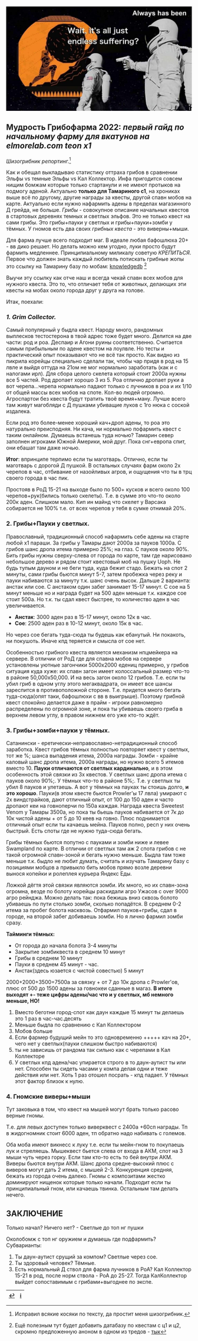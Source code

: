 ![](pics/justsuffering.jpeg)

## Мудрость Грибофарма 2022: *первый гайд по начальному фарму для вкатунов на elmorelab.com teon x1*

*Шизогрибник репортинг.*[^1]

Как и обещал выкладываю статистику оттраха грибов в сравнении Эльфы vs темные Эльфы vs Кал Коллектор.
Инфа пригодится совсем нищим бомжам которые только стартанули и не имеют протыков на подмогу аденой. Актуально **только для Тамариного с1**, на хрониках выше всё по другому, другие награды за квесты, другой спавн мобов на карте. Актуально если нужно нафармить адены в пределах магазинного Д грейда, не больше.
*Грибы* - совокупное описание начальных квестов в стартовых деревнях темных и светлых эльфов. Это не только квест на сами грибы. Это грибы+пауки у светлых и грибы+пауки+зомби у тёмных. У гномов есть два своих *грибных квеста* - это виверны+мыши.

Для фарма лучше всего подходит маг. В идеале любая бафошлюха 20+ - вв дико решает. Но делать можно кем угодно, луки просто будут фармить медленнее. Принципиальному миликалу советую *КРЕПИТЬСЯ*.
Первое что должен знать каждый любитель потискать грибные жопы это ссылку на Тамарину базу по мобам: [knowledgedb](https://knowledgedb.elmorelab.com/#/npc) [^2]

Выучи эту ссылку как отче наш и всегда чекай спавн всех мобов для нужного квеста. Это то, что отличает тебя от животных, делающих эти квесты на мобах около города друг у друга на голове.

Итак, поехали:

### *1. Grim Collector.*

Самый популярный у быдла квест. Народу много, рандомных выплесков тестостерона в твой адрес тоже будет много. Делится на две части: род и роа. Деспаир и Агони руины соответственно. Считается самым прибыльным по адене квестом на лоулвле. Но тесты и практический опыт показывают что не всё так просто. Как видно из пикрила корейцы специально сделали так, чтобы чар придя в род на 15 лвле и выйдя оттуда на 21ом не мог нормально заработать (как и с налогами ирл). Для сбора целого скелета который стоит 2000а нужны все 5 частей. Род дропает хорошо 3 из 5. Роа отлично дропает руки а вот черепа...черепа нормально падают только с лучников в роа и их 1/10 от общей массы всех мобов на споте. Кол-во людей огромно. Агроспартои без квеста будут тратить твоё время+ману. Лучше всего там живут магобляди с Д пушками убиващие луков с 1го нюка с соской издалека.

Если род это более-менее хороший кач+дроп адены, то роа это натурально преисподняя. Ни кача, ни нормально пофармить квест с таким онлайном. Думаешь встанешь туда ночью? Тамарин север заполнен игроками Южной Америки, мой друг. Пока снг+европа спит, они ебашат там даже ночью.

**Итог**: впринципе терпимо если ты маготварь. Отлично, если ты маготварь с дорогой Д пушкой. В остальных случаях фарм около 2х черепов в час, отбивание от назойливых агров, и ощущения что ты в трц своего города в час пик.

Простояв в РоД 15-21 на выходе было по 500+ кусков и всего около 100 черепов+рук(бились только скелеты). Т.е. в сумме это что-то около 200к аден. Слишком мало. Кип ин майнд что скелет у Варсака собирается не 100% т.е. от всех черепов у тебя в сумке отнимай 20%.

### **2. Грибы+Пауки у светлых.**

Православный, традиционный способ нафармить себе адены на старте любой х1 параши. За грибы у Тамары дают 2000а за пауков 1000а. С грибов шанс дропа итема примерно 25%; на глаз. С пауков около 90%. Бить грибы нужны сверху-слева от города по карте, там где нарисовано небольшое дерево и рядом стоит квестовый моб на пушку Uoph. Не будь тупым дауном и не беги туда, куда бежит стадо. Бежать на спот 2 минуты, сами грибы бьются минут 5-7, затем пробежка через реку и пауки набиваются за минуту т.к. шанс очень высок. Дальше 2 варианта: анстак или сое. С анстаком один забег занимает 15-17 минут. С сое на 5 минут меньше но и награда будет на 500 аден меньше т.к. каждое сое стоит 500а. Но т.к. ты сдал квест быстрее, то количество аден в час увеличивается.

- **Анстак**: 3000 аден раз в 15-17 минут, около 12к в час.
- **Сое**: 2500 аден раз в 10-12 минут, около 15к в час.

Но через сое бегать туда-сюда ты будешь как ебанутый. Ни покакоть, ни покушоть. Иначе кпд теряется и смысла от сое нет.

Особенностью грибного квеста является механизм нпцмейкера на сервере. В отличии от РоД где для спавна мобов на сервере установлены уютные загончики 5000x2000 едениц примерно, у грибов ситуация куда хуже: их спавн загон имеет колоссальный размер что-то в районе 50,000x50,000. И на весь загон около 12 грибов. Т.е. если ты убил гриб в одном углу этого мегаквадрата, он имеет все шансы зареспится в противоположной стороне. Т.е. придется много бегать туда-сюда(опят таки, бафошлюхи с вв в выигрыше). Поэтому грибной квест спокойно делается даже в прайм - игроки равномерно распределены по огромной зоне, и пока ты убиваешь своего гриба в верхнем левом углу, в правом нижнем его уже кто-то ждёт.

### **3. Грибы+зомби+пауки у тёмных.**

Сатанински - еретически-неправославно-нетрадиционный способ заработка. Квест грибов тёмных полностью повторяет квест у светлых, тот же %; шанса выпадения итема, 2000а награды. Зомби - крайне каловый шанс дропа итема, 2000а награды, но нужно всего 5 итемов вместо 10. **Пауки отличаются от светлых кардинально**, и в этом особенность этой связки из 3х квестов.
У светлых шанс дропа итема с пауков около 90%;. У тёмных что-то в районе 5%;. Т.е. у светлых ты убил 8 пауков и улетаешь. А вот у тёмных на пауках ты стоишь долго, **и это хорошо**. Пауки(в этом квесте бьются Prowler'ы 17 лвла) умирают с 2х виндстрайков, дают отличный опыт, от 100 до 150 аден и часто дропают кеи на говноперчи по 150а каждая. Награда квеста Sweetest Venom у Тамары 3500а, но пока ты бьешь пауков набивается от 7к до 10к чистой адены + от 5 до 10 кеев на говно. Плюс поднимается отличный опыт если ты качаешь мейна. Пауков полно, респ у них очень быстрый. Есть споты где не нужно туда-сюда бегать.

Грибы тёмных бьются попутно с пауками и зомби ниже и левее Swampland по карте. В отличии от светлых там аж 2 спота грибов с не такой огромной спавн-зоной и бегать нужно меньше. Быдла там тоже меньше т.к. быдло не любит думать, считать и изучать Тамарину базу с позициями мобцов а привыкло бить мобов прямо возле деревни вынося копейки и ролеплея курьера Яндекс Еды.

Ложкой дёгтя этой связки являются зомби. Их много, но их спавн-зона огромна, везде по болоту корейцы раскидали агро Ужасов с over 9000 агро рейнджа. Можно делать так: пока бежишь вниз сквозь болото убиваешь по пути столько зомби, сколько попадётся. В среднем 0-2 итема за пробег болота насквозь. Отфармил пауков+грибы, сдал в городе, на второй забег добиваешь зомби. Но я лично фармил зомби сразу.

**Тайминги тёмных:**

- От города до начала болота 3-4 минуты
- Закрытие зомбиквеста в среднем 10 минут
- Грибы в среднем 10 минут
- Пауки в среднем 45 минут - час.
- Анстак(здесь юзается с чистой совестью) 5 минут

2000+2000+3500=7500а за связку + от 7 до 10к дропа с Prowler'ов, плюс от 500 до 1500 адены за говнокеи сданные в магаз.
**В итоге выходят +- теже цифры адены/час что и у светлых, мб немного меньше, НО!**

1. Вместо беготни город-спот как даун каждые 15 минут ты делаешь это 1 раз в час-час.десять
2. Меньше быдла по сравнению с Кал Коллектором
3. Мобов больше
4. Если фармер будущий мейн то это одновременно +++++ кач на 20+, чего нет у светлых(пауки слишком быстро набиваются)
5. ты не зависишь от рандома так сильно как с черепами в Кал Коллекторе
6. У светлых кпд адена/чаc упирается строго в то даун-аутист ты или нет. Способен ты сидеть часами у компа делая одни и теже действия или нет. Хоть 1 раз отошел посрать - кпд падает. У тёмных этот фактор близок к нулю.

### **4. Гномские виверы+мыши**

Тут заковыка в том, что квест на мышей могут брать только расово верные гномы.

Т.е. для левых доступен только виверквест с 2400а +60сп награды. Тп в жидогномник стоит 6000 аден, тп обратно надо набивать с големов.

Оба моба имеют викнесс к луку т.е. если ты мейн-гном то покупаешь лук и стреляешь. Мышеквест бьется слева от входа в АКМ, спот на 3 мыши чуть через горку. Если там кто-то есть то бей внутри АКМ. Виверы бьются внутри АКМ. Шанс дропа средне-высокий плюс с виверов могут дать 2 итема, с мышей 2-3.
Конкуренция средняя, бежать из города очень далеко. Гномы с композитами жестко доминируют нищенок которые только начали. Подходит если ты принципиальный гном, или качаешь твинка. Остальным там делать нечего.


## **ЗАКЛЮЧЕНИЕ**

Только начал? Ничего нет? - Светлые до топ нг пушки

Околобомж с топ нг оружием и думаешь где подфармить? Субварианты:

1. Ты даун-аутист срущий за компом? Светлые через сое.
2. Ты здоровый человек? Тёмные.
3. Есть нормальный Д ствол для фарма лучников в РоА? Кал Коллектор 15-21 в род, после норм ствола - РоА до 25-27. Тогда КалКоллектор выйдет сопоставимым с грибами+выгоднее по экспе.

[^1]: Исправил всякие косяки по тексту, да простит меня шизогрибник.
[^2]: Ещё полезным тут будет добавить датабазу по квестам с ц1 и ц2, скромно предложенную аноном в одном из тредов - [тык](https://l2hub.info/c2/quests)

|[↩️](header.md)|[ℹ️](info.md)|
|:---:|:---:|
